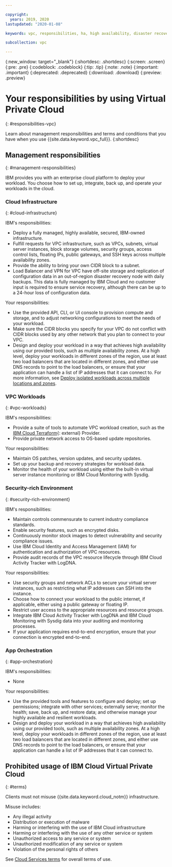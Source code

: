```yaml
---

copyright:
  years: 2019, 2020
lastupdated: "2020-01-08"

keywords: vpc, responsibilities, ha, high availability, disaster recovery

subcollection: vpc

---
```


{:new_window: target="_blank"}
{:shortdesc: .shortdesc}
{:screen: .screen}
{:pre: .pre}
{:codeblock: .codeblock}
{:tip: .tip}
{:note: .note}
{:important: .important}
{:deprecated: .deprecated}
{:download: .download}
{:preview: .preview}


# Your responsibilities by using Virtual Private Cloud
{: #responsibilities-vpc}

Learn about management responsibilities and terms and conditions that you have when you use {{site.data.keyword.vpc_full}}.
{:shortdesc}

## Management responsibilities
{: #management-responsibilities}

IBM provides you with an enterprise cloud platform to deploy your workload. You choose how to set up, integrate, back up, and operate your workloads in the cloud.

### Cloud Infrastructure
{: #cloud-infrastructure}

IBM's responsibilities:
- Deploy a fully managed, highly available, secured, IBM-owned infrastructure.
- Fulfill requests for VPC infrastructure, such as VPCs, subnets, virtual server instances, block storage volumes, security groups, access control lists, floating IPs, public gateways, and SSH keys across multiple availability zones.
- Provide the ability to bring your own CIDR block to a subnet.
- Load Balancer and VPN for VPC have off-site storage and replication of configuration data in an out-of-region disaster recovery node with daily backups. This data is fully managed by IBM Cloud and no customer input is required to ensure service recovery, although there can be up to a 24-hour loss of configuration data.

Your responsibilities:
- Use the provided API, CLI, or UI console to provision compute and storage, and to adjust networking configurations to meet the needs of your workload.
- Make sure the CIDR blocks you specify for your VPC do not conflict with CIDR blocks used by any other network that you plan to connect to your VPC.
- Design and deploy your workload in a way that achieves high availability using our provided tools, such as multiple availability zones. At a high level, deploy your workloads in different zones of the region, use at least two load balancers that are located in different zones, and either use DNS records to point to the load balancers, or ensure that your application can handle a list of IP addresses that it can connect to. For more information, see [Deploy isolated workloads across multiple locations and zones](/docs/tutorials?topic=solution-tutorials-vpc-multi-region). 

### VPC Workloads
{: #vpc-workloads}

IBM's responsibilities:
- Provide a suite of tools to automate VPC workload creation, such as the [IBM Cloud Terraform](https://ibm-cloud.github.io/tf-ibm-docs/index.html){: external} Provider.
- Provide private network access to OS-based update repositories.

Your responsibilities:
- Maintain OS patches, version updates, and security updates.
- Set up your backup and recovery strategies for workload data.
- Monitor the health of your workload using either the built-in virtual server instance monitoring or IBM Cloud Monitoring with Sysdig.

### Security-rich Environment
{: #security-rich-environment}

IBM's responsibilities:
- Maintain controls commensurate to current industry compliance standards.
- Enable security features, such as encrypted disks.
- Continuously monitor stock images to detect vulnerability and security compliance issues.
- Use IBM Cloud Identity and Access Management (IAM) for authentication and authorization of VPC resources.
- Provide audit records of the VPC resource lifecycle through IBM Cloud Activity Tracker with LogDNA.

Your responsibilities:
- Use security groups and network ACLs to secure your virtual server instances, such as restricting what IP addresses can SSH into the instance.
- Choose how to connect your workload to the public internet, if applicable, either using a public gateway or floating IP.
- Restrict user access to the appropriate resources and resource groups.
- Integrate IBM Cloud Activity Tracker with LogDNA and IBM Cloud Monitoring with Sysdig data into your auditing and monitoring processes.
- If your application requires end-to-end encryption, ensure that your connection is encrypted end-to-end.
 
### App Orchestration
{: #app-orchestration}

IBM's responsibilities:
- None

Your responsibilities:
- Use the provided tools and features to configure and deploy; set up permissions; integrate with other services; externally serve; monitor the health; save, back up, and restore data; and otherwise manage your highly available and resilient workloads.
- Design and deploy your workload in a way that achieves high availability using our provided tools, such as multiple availability zones. At a high level, deploy your workloads in different zones of the region, use at least two load balancers that are located in different zones, and either use DNS records to point to the load balancers, or ensure that your application can handle a list of IP addresses that it can connect to.


## Prohibited usage of IBM Cloud Virtual Private Cloud
{: #terms}

Clients must not misuse {{site.data.keyword.cloud_notm}} infrastructure.

Misuse includes:
- Any illegal activity
- Distribution or execution of malware
- Harming or interfering with the use of IBM Cloud infrastructure
- Harming or interfering with the use of any other service or system
- Unauthorized access to any service or system
- Unauthorized modification of any service or system
- Violation of the personal rights of others

See [Cloud Services terms](/docs/overview/terms-of-use?topic=overview-terms) for overall terms of use.
